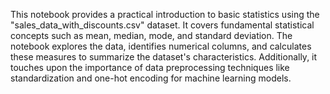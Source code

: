 This notebook provides a practical introduction to basic statistics using the "sales_data_with_discounts.csv" dataset. It covers fundamental statistical concepts such as mean, median, mode, and standard deviation. The notebook explores the data, identifies numerical columns, and calculates these measures to summarize the dataset's characteristics. Additionally, it touches upon the importance of data preprocessing techniques like standardization and one-hot encoding for machine learning models.
